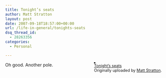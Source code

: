 ```yaml
---
title: Tonight’s seats
author: Matt Stratton
layout: post
date: 2007-09-18T18:57:00+00:00
url: /life-in-general/tonights-seats
dsq_thread_id:
  - 28263356
categories:
  - Personal

---
```

<div style="float:right;margin-left:10px;margin-bottom:10px;">
  <a href="https://www.flickr.com/photos/mugsy/1403896247/" title="photo sharing"><img src="https://farm2.static.flickr.com/1353/1403896247_b99056fd2e_m.jpg" alt="" style="border:solid 2px #000000;" /></a> <br /> <span style="font-size:.9em;margin-top:0;"> <a href="https://www.flickr.com/photos/mugsy/1403896247/">Tonight&#8217;s seats</a> <br /> Originally uploaded by <a href="https://www.flickr.com/people/mugsy/">Matt Stratton</a>. </span>
</div>

Oh good. Another pole.